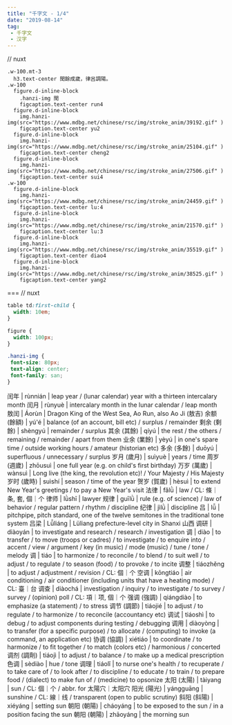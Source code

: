 ```yaml
---
title: "千字文 - 1/4"
date: "2019-08-14"
tag: 
 - 千字文
 - 汉字
---
```

// nuxt

```pug
.w-100.mt-3
  h3.text-center 閏餘成歲，律呂調陽。
.w-100
  figure.d-inline-block
    .hanzi-img 閏
    figcaption.text-center run4
  figure.d-inline-block
    img.hanzi-img(src="https://www.mdbg.net/chinese/rsc/img/stroke_anim/39192.gif" )
    figcaption.text-center yu2
  figure.d-inline-block
    img.hanzi-img(src="https://www.mdbg.net/chinese/rsc/img/stroke_anim/25104.gif" )
    figcaption.text-center cheng2
  figure.d-inline-block
    img.hanzi-img(src="https://www.mdbg.net/chinese/rsc/img/stroke_anim/27506.gif" )
    figcaption.text-center sui4
.w-100
  figure.d-inline-block
    img.hanzi-img(src="https://www.mdbg.net/chinese/rsc/img/stroke_anim/24459.gif" )
    figcaption.text-center lu:4
  figure.d-inline-block
    img.hanzi-img(src="https://www.mdbg.net/chinese/rsc/img/stroke_anim/21570.gif" )
    figcaption.text-center lu:3
  figure.d-inline-block
    img.hanzi-img(src="https://www.mdbg.net/chinese/rsc/img/stroke_anim/35519.gif" )
    figcaption.text-center diao4
  figure.d-inline-block
    img.hanzi-img(src="https://www.mdbg.net/chinese/rsc/img/stroke_anim/38525.gif" )
    figcaption.text-center yang2
```

===
// nuxt

```css
table td:first-child {
  width: 10em;
}

figure {
  width: 100px;
}

.hanzi-img {
 font-size: 80px;
 text-align: center;
 font-family: san;
}
```

闰年 | rùnnián | leap year / (lunar calendar) year with a thirteen intercalary month
闰月 | rùnyuè | intercalary month in the lunar calendar / leap month
敖闰 | Áorùn | Dragon King of the West Sea, Ao Run, also Ao Ji (敖吉)
余额 (餘額) | yú'é | balance (of an account, bill etc) / surplus / remainder
剩余 (剩餘) | shèngyú | remainder / surplus
其余 (其餘) | qíyú | the rest / the others / remaining / remainder / apart from them
业余 (業餘) | yèyú | in one's spare time / outside working hours / amateur (historian etc)
多余 (多餘) | duōyú | superfluous / unnecessary / surplus
岁月 (歲月) | suìyuè | years / time
周岁 (週歲) | zhōusuì | one full year (e.g. on child's first birthday)
万岁 (萬歲) | wànsuì | Long live (the king, the revolution etc)! / Your Majesty / His Majesty
岁时 (歲時) | suìshí | season / time of the year
贺岁 (賀歲) | hèsuì | to extend New Year's greetings / to pay a New Year's visit
法律 | fǎlǜ | law / CL: 條｜条, 套, 個｜个
律师 | lǜshī | lawyer
规律 | guīlǜ | rule (e.g. of science) / law of behavior / regular pattern / rhythm / discipline
纪律 | jìlǜ | discipline
吕 | lǚ | pitchpipe, pitch standard, one of the twelve semitones in the traditional tone system
吕梁 | Lǚliáng | Lüliang prefecture-level city in Shanxi 山西
调研 | diàoyán | to investigate and research / research / investigation
调 | diào | to transfer / to move (troops or cadres) / to investigate / to enquire into / accent / view / argument / key (in music) / mode (music) / tune / tone / melody
调 | tiáo | to harmonize / to reconcile / to blend / to suit well / to adjust / to regulate / to season (food) / to provoke / to incite
调整 | tiáozhěng | to adjust / adjustment / revision / CL: 個｜个
空调 | kōngtiáo | air conditioning / air conditioner (including units that have a heating mode) / CL: 臺｜台
调查 | diàochá | investigation / inquiry / to investigate / to survey / survey / (opinion) poll / CL: 項｜项, 個｜个
强调 (強調) | qiángdiào | to emphasize (a statement) / to stress
调节 (調節) | tiáojié | to adjust / to regulate / to harmonize / to reconcile (accountancy etc)
调试 | tiáoshì | to debug / to adjust components during testing / debugging
调用 | diàoyòng | to transfer (for a specific purpose) / to allocate / (computing) to invoke (a command, an application etc)
协调 (協調) | xiétiáo | to coordinate / to harmonize / to fit together / to match (colors etc) / harmonious / concerted
调剂 (調劑) | tiáojì | to adjust / to balance / to make up a medical prescription
色调 | sèdiào | hue / tone
调理 | tiáolǐ | to nurse one's health / to recuperate / to take care of / to look after / to discipline / to educate / to train / to prepare food / (dialect) to make fun of / (medicine) to opsonize
太阳 (太陽) | tàiyang | sun / CL: 個｜个 / abbr. for 太陽穴｜太阳穴
阳光 (陽光) | yángguāng | sunshine / CL: 線｜线 / transparent (open to public scrutiny)
斜阳 (斜陽) | xiéyáng | setting sun
朝阳 (朝陽) | cháoyáng | to be exposed to the sun / in a position facing the sun
朝阳 (朝陽) | zhāoyáng | the morning sun
